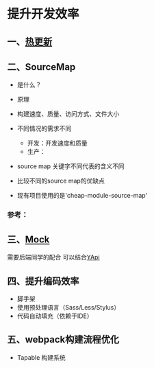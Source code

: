 <!--
 * @Descripttion: 
 * @version: 
 * @Author: shenjia
 * @Date: 2021-01-19 10:31:09
 * @LastEditors: shenjia
 * @LastEditTime: 2021-01-19 19:43:58
-->
# 提升开发效率

## 一、[热更新](./热更新)

## 二、SourceMap

- 是什么？

- 原理

- 构建速度、质量、访问方式、文件大小

- 不同情况的需求不同
  - 开发：开发速度和质量
  - 生产：

- source map 关键字不同代表的含义不同

- 比较不同的source map的优缺点

- 现有项目使用的是'cheap-module-source-map'

### 参考：
[]()

## 三、[Mock]()

需要后端同学的配合 
可以结合[YApi](http://yapi.fenxianglife.com/project/90/setting)



## 四、提升编码效率

- 脚手架
- 使用预处理语言（Sass/Less/Stylus）
- 代码自动填充（依赖于IDE）


## 五、webpack构建流程优化

- Tapable 构建系统